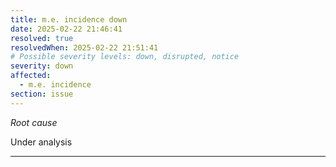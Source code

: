 ```yaml
---
title: m.e. incidence down
date: 2025-02-22 21:46:41
resolved: true
resolvedWhen: 2025-02-22 21:51:41
# Possible severity levels: down, disrupted, notice
severity: down
affected:
  - m.e. incidence
section: issue
---
```


*Root cause*

Under analysis

---


